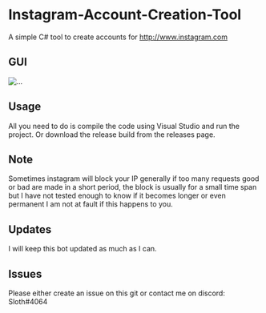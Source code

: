# Instagram-Account-Creation-Tool
A simple C# tool to create accounts for http://www.instagram.com

## GUI
<img alt="..." src="https://i.imgur.com/WFoNuIS.png" />

## Usage
All you need to do is compile the code using Visual Studio and run the project.
Or download the release build from the releases page.

## Note
Sometimes instagram will block your IP generally if too many requests good or bad are made in a short period, the block is usually for a small time span but I have not tested enough to know if it becomes longer or even permanent I am not at fault if this happens to you.

## Updates
I will keep this bot updated as much as I can.

## Issues
Please either create an issue on this git or contact me on discord: Sloth#4064
